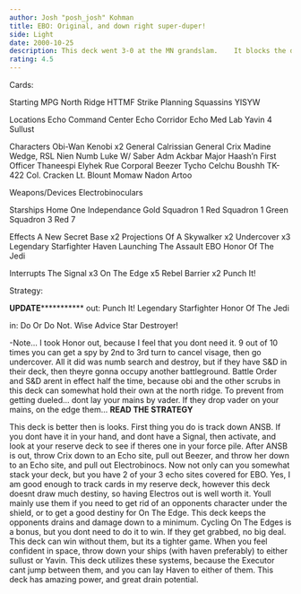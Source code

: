 ```yaml
---
author: Josh "posh_josh" Kohman
title: EBO: Original, and down right super-duper!
side: Light
date: 2000-10-25
description: This deck went 3-0 at the MN grandslam.	It blocks the drains, and sets up drains in space...
rating: 4.5
---
```

Cards: 

Starting
MPG
North Ridge
HTTMF
Strike Planning
Squassins
YISYW

Locations
Echo Command Center
Echo Corridor
Echo Med Lab
Yavin 4
Sullust

Characters
Obi-Wan Kenobi	x2
General Calrissian
General Crix Madine
Wedge, RSL
Nien Numb
Luke W/ Saber
Adm Ackbar
Major Haash’n
First Officer Thaneespi
Elyhek Rue
Corporal Beezer
Tycho Celchu
Boushh
TK-422
Col. Cracken
Lt. Blount
Momaw Nadon
Artoo

Weapons/Devices
Electrobinoculars

Starships
Home One
Independance
Gold Squadron 1
Red Squadron 1
Green Squadron 3
Red 7

Effects
A New Secret Base  x2
Projections Of A Skywalker  x2
Undercover  x3
Legendary Starfighter
Haven
Launching The Assault
EBO
Honor Of The Jedi

Interrupts
The Signal  x3
On The Edge  x5
Rebel Barrier  x2
Punch It! 

Strategy: 

****************UPDATE***************************
out:  Punch It!
      Legendary Starfighter
      Honor Of The Jedi

in:   Do Or Do Not.
      Wise Advice
      Star Destroyer!

-Note... I took Honor out, because I feel that you dont need it.  9 out of 10 times you can get a spy by 2nd to 3rd turn to cancel visage, then go undercover.	All it did was numb search and destroy, but if they have S&D in their deck, then theyre gonna occupy another battleground.  Battle Order and S&D arent in effect half the time, because obi and the other scrubs in this deck can somewhat hold their own at the north ridge.  To prevent from getting dueled... dont lay your mains by vader.	If they drop vader on your mains, on the edge them...
****************READ THE STRATEGY****************

This deck is better then is looks.  First thing you do is track down ANSB.  If you dont have it in your hand, and dont have a Signal, then activate, and look at your reserve deck to see if theres one in your force pile.
After ANSB is out, throw Crix down to an Echo site, pull out Beezer, and throw her down to an Echo site, and pull out Electrobinocs.  Now not only can you somewhat stack your deck, but you have 2 of your 3 echo sites covered for EBO.  Yes, I am good enough to track cards in my reserve deck, however this deck doesnt draw much destiny, so having Electros out is well worth it.  Youll mainly use them if you need to get rid of an opponents character under the shield, or to get a good destiny for On The Edge.
This deck keeps the opponents drains and damage down to a minimum.  Cycling On The Edges is a bonus, but you dont need to do it to win.  If they get grabbed, no big deal.  This deck can win without them, but its a tighter game.  When you feel confident in space, throw down your ships (with haven preferably) to either sullust or Yavin.  This deck utilizes these systems, because the Executor cant jump between them, and you can lay Haven to either of them.  This deck has amazing power, and great drain potential.
